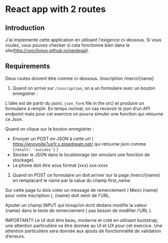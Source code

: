 # React app with 2 routes

## Introduction

J'ai implementé cette application en utilisant l'exigence ci-dessous. Si vous voulez, vous pouvez checker si cela fonctionne bien dans le site(http://voicihojun.github.io/neolegal).

## Requirements

Deux routes doivent être comme ci-dessous.
/inscription
/merci/{name}

1. Quand on arrive sur `/inscription`, on a un formulaire avec un bouton enregistrer :

L’idée est de partir du json(`.json_form` file in the src) et produire un formulaire à remplir. En temps normal, on vas recevoir le json d’un API endpoint mais pour cet exercice on pourra simuler une fonction qui retourne ce Json.

Quand on clique sur le bouton enregistrer :

- Envoyer un POST en JSON à cette url ( https://enovode7uq1r.x.pipedream.net/ qui retourne json comme `{result: 'success'}` )
- Stocker le JSON dans le localstorage (en simulant une fonction de stockage).
- Le phone doit être sous format (xxx) xxx-xxxx

2. Quand on POST ce formulaire on doit arriver sur la page /merci/{name} en remplacant le name par la value du champ first_name.

Sur cette page tu dois créer un message de remerciement ( Merci {name} pour votre inscription ), {name} doit venir de l’URL.

Ajouter un champ INPUT qui lorsqu’on écrit dedans modifie la valeur {name} dans le texte de remerciement ( pas besoin de modifier l’URL ).

IMPORTANT!!
Le UI doit être beau, moderne et créé en utilisant bootstrap, une attention particulière va être donnée au UI et UX pour cet exercice.
Une attention particulière sera donnée aux ajouts de fonctionnalité de validation d’erreurs.
